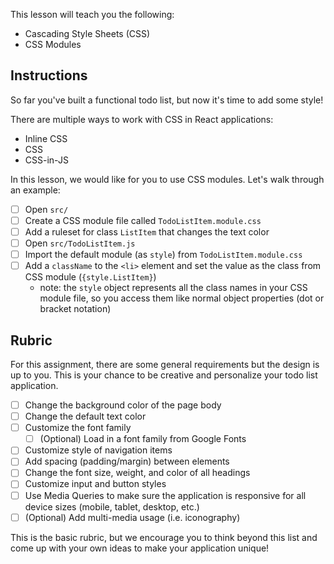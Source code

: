 This lesson will teach you the following:

* Cascading Style Sheets (CSS)
* CSS Modules

## Instructions
So far you've built a functional todo list, but now it's time to add some style!

There are multiple ways to work with CSS in React applications:

* Inline CSS
* CSS
* CSS-in-JS

In this lesson, we would like for you to use CSS modules. Let's walk through an example:

- [ ] Open `src/`
- [ ] Create a CSS module file called `TodoListItem.module.css`
- [ ] Add a ruleset for class `ListItem` that changes the text color
- [ ] Open `src/TodoListItem.js`
- [ ] Import the default module (as `style`) from `TodoListItem.module.css`
- [ ] Add a `className` to the `<li>` element and set the value as the class from CSS module (`{style.ListItem}`)
     - note: the `style` object represents all the class names in your CSS module file, so you access them like normal object properties (dot or bracket notation)

## Rubric

For this assignment, there are some general requirements but the design is up to you. This is your chance to be creative and personalize your todo list application.

- [ ] Change the background color of the page body
- [ ] Change the default text color
- [ ] Customize the font family
     - [ ] (Optional) Load in a font family from Google Fonts
- [ ] Customize style of navigation items
- [ ] Add spacing (padding/margin) between elements
- [ ] Change the font size, weight, and color of all headings
- [ ] Customize input and button styles
- [ ] Use Media Queries to make sure the application is responsive for all device sizes (mobile, tablet, desktop, etc.)
- [ ] (Optional) Add multi-media usage (i.e. iconography)

This is the basic rubric, but we encourage you to think beyond this list and come up with your own ideas to make your application unique!